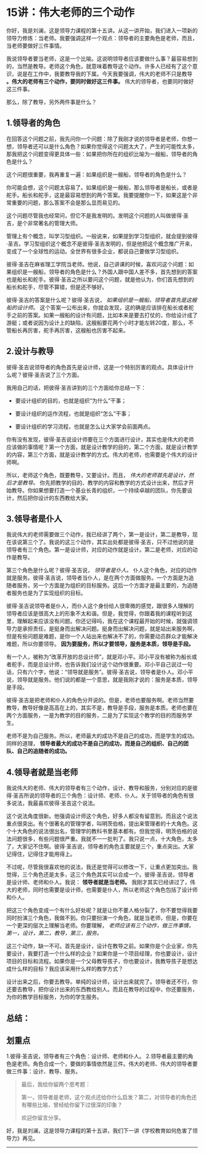 # 15讲：伟大老师的三个动作

你好，我是刘澜，这是领导力课程的第十五讲。从这一讲开始，我们进入一项新的领导力修炼：当老师。我要强调这样一个观点：领导者的主要角色是老师，而且，当老师要做好三件事情。

我说领导者要当老师，这是一个比喻。这说明领导者应该要做什么事？最容易想到的，当然是教导。老师这个角色，就意味着教导这个动作。许多人已经有了这个意识，说是在工作中，我要教导我的下属。今天我要强调，伟大的老师不只是教导 **。伟大的老师有三个动作，要同时做好这三件事。** 伟大的领导者，也要同时做好这三件事。

那么，除了教导，另外两件事是什么？

## 1.领导者的角色

在回答这个问题之前，我先问你一个问题：除了我刚才说的领导者是老师，你想一想，领导者还可以是什么角色？如果你觉得这个问题太大了，产生的可能性太多，那我把这个问题变得更具体一些：如果把你所在的组织比喻为一艘船，领导者的角色是什么？

这个问题很重要，我再重复一遍：如果组织是一艘船，领导者的角色是什么？

你可能会想，这个问题太容易了。如果组织是一艘船，那么领导者是船长，或者是舵手。船长和舵手，这是最容易想到的两个答案。我要提醒你一下，如果这是个非常重要的问题，那么答案不会是那么显而易见的。

这个问题尽管我也经常问，但它不是我发明的。发明这个问题的人叫做彼得·圣吉，是个非常著名的管理大师。

管理上有个概念，叫学习型组织。一般说来，如果提到学习型组织，就会提到彼得·圣吉。学习型组织这个概念不是彼得·圣吉发明的，但是他把这个概念推广开来，变成了一个全球性的运动。全世界有很多企业，都说自己要做学习型组织。

彼得·圣吉在麻省理工学院当老师。他说，自己讲课的时候，喜欢问这个问题：如果组织是一艘船，领导者的角色是什么？外国人跟中国人差不多，首先想到的答案也是船长和舵手。彼得·圣吉之所以要问这个问题，就是他认为，你们首先想到的船长和舵手，尽管不算错，但是还不够好。

彼得·圣吉的答案是什么呢？彼得·圣吉说， *如果组织是一艘船，领导者首先是这艘船的设计师。* 这个答案一公布出来，你就会发现，这的确是应该排在船长或者舵手之前的答案。如果一艘船的设计有问题，比如本来是要去打仗的，你给设计成了游艇；或者说因为设计上的缺陷，这艘船要花两个小时才能左转20度，那么，不管船长再厉害，舵手再厉害，这艘船也厉害不起来。

## 2.设计与教导

彼得·圣吉说领导者的角色首先是设计师，这是一个特别厉害的观点。具体设计什么呢？彼得·圣吉说了三个方面。

我用自己的话，把彼得·圣吉讲到的三个方面给你总结一下：

* 要设计组织的目的，也就是组织“为什么”干事；

* 要设计组织的运作流程，也就是组织“怎么”干事；

* 要设计组织的学习流程，也就是怎么让大家学会前面两点。

你有没有发现，彼得·圣吉说设计师要在三个方面进行设计，其实也是伟大的老师应该做的事情呢？第一个方面，就是设计教学的目的，第二个方面，就是设计教学的内容，第三个方面，就是设计教学的方式。伟大的老师，也需要是个伟大的设计师啊。

所以，老师这个角色，既要教导，又要设计。而且， *伟大的老师首先是设计，然后才是教导。* 你先把教学的目的、教学的内容和教学的方式设计出来，然后才开始教导。你如果想要打造一个基业长青的组织，一个持续卓越的团队，你先要设计，然后把你设计的东西教给大家。

## 3.领导者是仆人

我说伟大的老师需要做三个动作，我已经讲了两个，第一是设计，第二是教导，现在该说第三个了。我说的这三个动作，其实出处都是彼得·圣吉，只不过他说的是领导者有三个角色。第一是设计师，对应的动作就是设计。第二是老师，对应的动作是教导。

第三个角色是什么呢？彼得·圣吉说， *领导者是仆人。* 仆人这个角色，对应的动作就是服务。彼得·圣吉说，领导者当仆人，是在两个方面做服务。一个方面是为追随者服务，另一个方面是为组织的目标服务。这后一个方面才是最主要的，为追随者服务也是为了实现组织的目标。

彼得·圣吉说领导者是仆人，而仆人这个身份给人很卑微的感觉，跟很多人理解的领导者应该是很高大上的形象不太和谐。但是，我觉得，你跟着我的课程听到这里，理解起来应该没有问题。你还记得吗，我在这个课程最开始的时候，就强调领导力是承担责任，是挺身而出解决问题。挺身而出解决问题，就是站出来服务啊，但是有些问题是难题，是你一个人站出来也解决不了的，你需要动员群众才能解决难题，所以你要领导。 **因为要服务，所以才要领导，服务是本质，领导是手段。**

有一个人，被称为“改革开放的总设计师”，就是邓小平。邓小平没有被称为船长或者舵手，而是总设计师，也告诉我们设计这个动作很重要。邓小平自己说过一句话，只有六个字，他说：“领导就是服务”。彼得·圣吉说，领导者是仆人。邓小平说，领导就是服务。他们说的都是一个意思，就是我刚才说的：服务是本质，领导是手段。

彼得·圣吉是把老师和仆人的角色分开说的。但是，老师也要服务啊。老师当然要教导，教导好像是高高在上的，其实不是，教导是手段，服务是本质。老师也要在两个方面服务，一是为教学的目的服务，二是为了实现这个教学的目的而服务学生。

老师不是为自己服务。所以，老师最大的成功不是自己的成功，而是学生的成功。同样的道理， **领导者最大的成功不是自己的成功，而是自己的组织、自己的团队、自己的追随者的成功。**

## 4.领导者就是当老师

我说伟大的老师、伟大的领导者有三个动作，设计、教导和服务，分别对应的是彼得·圣吉所说的领导者的三个角色：设计师、老师、仆人。关于领导者的角色有很多说法，我最喜欢彼得·圣吉这个说法。

这个说法角度很新。他强调设计师这个角色，好多人都没有留意到。而且这个说法重点很突出。有个很著名的管理学者，叫明茨伯格，提出来管理者的十大角色。这个十大角色的说法很出名，管理学的教科书里基本都有。但我觉得，明茨伯格的说法问题很多，有些问题很严重。我就不一一批判了。我只说一点，十大角色，太多了，大家记不住啊。彼得·圣吉说，领导者的角色主要就是三个，重点突出。大家记得住，记得住才能用得上。

不过呢，尽管我很喜欢他的说法，我还是觉得可以修改一下，让重点更加突出。我觉得，三个角色还是太多，这三个角色其实可以合成一个。彼得·圣吉说，领导者是设计师、老师和仆人。我说： **领导者就是当老师。** 我刚才其实已经讲过了，伟大的老师，同时也需要是设计师，也需要是仆人，所以老师这个角色包括了设计师和仆人。

把这三个角色变成一个有什么好处呢？就是让你不要人格分裂了，你不要觉得我要同时扮演三个角色，我做不到。你只要扮演一个角色，就是当老师，但是，你要在一个更深的层次上理解当老师。你要理解， *老师应该有三个动作，做三件事情，第一，设计，第二，教导，第三，服务。*

这三个动作，缺一不可。首先是设计，设计在教导之前。如果你是个企业家，你先要设计，我要打造一个什么样的企业？如果你是一个项目经理，你也要设计，设计项目的目标和流程。如果你是一个父母教导孩子，你也要设计，我教导孩子是想达成什么样的目标？我应该采用什么样的教学方式？

设计出来之后，你要去教导。单纯的设计师，设计出来就完了。领导者还不行，你还要去教导，把你设计出来的东西教给别人。而且在教导的过程中，你还要服务，为你的教学目标服务，为你的学生服务。

## 总结：

## 划重点

1.彼得·圣吉说，领导者有三个角色：设计师、老师和仆人。
2.领导者最主要的角色是老师。角色合成一个，要做的事情依然是三件。伟大的老师、伟大的领导者要做三件事：设计、教导、服务。

> 最后，我给你留两个思考题：
> 
> 第一，领导者是老师，这个观点还给你什么启发？第二，对领导者的角色还有哪些比喻，曾经给你留下过很深的印象？
> 
> 欢迎你留言分享。

好，我是刘澜，这是领导力课程的第十五讲，我们下一讲《学校教育如何危害了领导力》再见。

---
